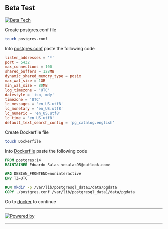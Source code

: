 ## Beta Test
[![Beta Tech](https://betasolutions.tech/assets/img/LogoBeta.png)](https://github.com/Beta-Tech-Costa-Rica/BetaTest)

Create postgres.conf file
```bash
touch postgres.conf
```

Into [postgres.conf](postgres.conf) paste the following code
```conf
listen_addresses = '*'
port = 5432
max_connections = 100
shared_buffers = 128MB
dynamic_shared_memory_type = posix
max_wal_size = 1GB
min_wal_size = 80MB
log_timezone = 'UTC'
datestyle = 'iso, mdy'
timezone = 'UTC'
lc_messages = 'en_US.utf8'
lc_monetary = 'en_US.utf8'
lc_numeric = 'en_US.utf8'
lc_time = 'en_US.utf8'
default_text_search_config = 'pg_catalog.english'
```

Create Dockerfile file
```bash
touch Dockerfile
```

Into [Dockerfile](Dockerfile) paste the following code
```Dockerfile
FROM postgres:14
MAINTAINER Eduardo Salas <esalas95@outlook.com>

ARG DEBIAN_FRONTEND=noninteractive
ENV TZ=UTC

RUN mkdir -p /var/lib/postgresql_data1/data/pgdata
COPY ./postgres.conf /var/lib/postgresql_data1/data/pgdata
```

Go to [docker](../) to continue

***
[![Powered by](https://img.shields.io/badge/Powered%20by-Eduardo%20Salas-blue)](https://github.com/EdoSalas)
***
